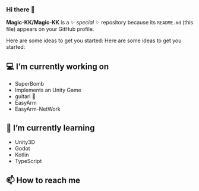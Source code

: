 ### Hi there 👋


**Magic-KK/Magic-KK** is a ✨ _special_ ✨ repository because its `README.md` (this file) appears on your GitHub profile.

Here are some ideas to get you started:
Here are some ideas to get you started:

## 💻 I’m currently working on 

- SuperBomb
- Implements an Unity Game
- guitarl 🎸
- EasyArm 
- EasyArm-NetWork

## 🧐 I’m currently learning 
- Unity3D
- Godot
- Kotlin
- TypeScript

## 📫 How to reach me
